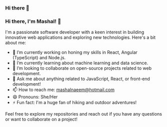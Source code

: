 ### Hi there 👋


### Hi there, I'm Mashal! 👋

I'm a passionate software developer with a keen interest in building innovative web applications and exploring new technologies. Here's a bit about me:

- 🔭 I’m currently working on honing my skills in React, Angular (TypeScript) and Node.js.
- 🌱 I’m currently learning about machine learning and data science.
- 👯 I’m looking to collaborate on open-source projects related to web development.
- 💬 Ask me about anything related to JavaScript, React, or front-end development!
- 📫 How to reach me: [mashalnaeem@hotmail.com](mailto:mashalnaeem@hotmail.com)
- 😄 Pronouns: She/Her
- ⚡ Fun fact: I'm a huge fan of hiking and outdoor adventures!

Feel free to explore my repositories and reach out if you have any questions or want to collaborate on a project!


